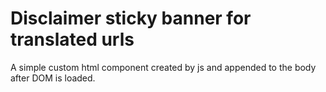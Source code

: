 # Disclaimer sticky banner for translated urls

A simple custom html component created by js and appended to the body after DOM is loaded. 